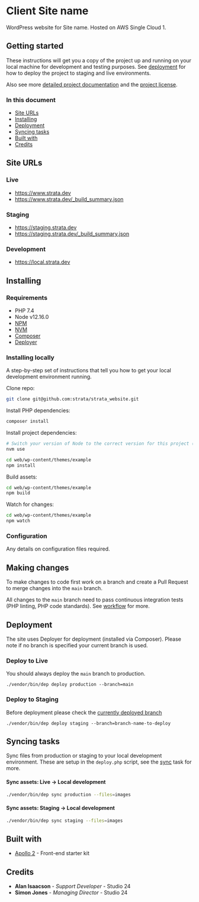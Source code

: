 # Client Site name

WordPress website for Site name. Hosted on AWS Single Cloud 1. 

## Getting started

These instructions will get you a copy of the project up and running on your local machine for development and testing purposes. See [deployment](#deployment) for how to deploy the project to staging and live environments. 

Also see more [detailed project documentation](docs/README.md) and the [project license](LICENSE.md).

### In this document

* [Site URLs](#site-urls)
* [Installing](#installing)
* [Deployment](#deployment)
* [Syncing tasks](#syncing-tasks)
* [Built with](#built-with)
* [Credits](#credits)

## Site URLs

### Live
* https://www.strata.dev
* https://www.strata.dev/_build_summary.json

### Staging
* https://staging.strata.dev
* https://staging.strata.dev/_build_summary.json

### Development
* https://local.strata.dev

## Installing

### Requirements

- PHP 7.4
- Node v12.16.0
- [NPM](https://www.npmjs.com/)
- [NVM](https://github.com/creationix/nvm)
- [Composer](https://getcomposer.org/)
- [Deployer](https://deployer.org/docs/installation)

### Installing locally

A step-by-step set of instructions that tell you how to get your local development environment running.

Clone repo:

````bash
git clone git@github.com:strata/strata_website.git
````

Install PHP dependencies:

```php
composer install
```

Install project dependencies:

````bash
# Switch your version of Node to the correct version for this project (see `.nvmrc`)
nvm use

cd web/wp-content/themes/example
npm install
````

Build assets:

````bash
cd web/wp-content/themes/example
npm build
````

Watch for changes:

````bash
cd web/wp-content/themes/example
npm watch
````

### Configuration

Any details on configuration files required. 

## Making changes

To make changes to code first work on a branch and create a Pull Request to merge changes into the `main` branch.

All changes to the `main` branch need to pass continuous integration tests (PHP linting, PHP code standards). 
See [workflow](.github/workflows/README.md) for more. 

## Deployment

The site uses Deployer for deployment (installed via Composer). Please note if no branch is specified your current branch is used.

### Deploy to Live

You should always deploy the `main` branch to production.

````
./vendor/bin/dep deploy production --branch=main
````

### Deploy to Staging

Before deployment please check the [currently deployed branch](https://staging.example.com/_build_summary.json)

````
./vendor/bin/dep deploy staging --branch=branch-name-to-deploy
````

## Syncing tasks

Sync files from production or staging to your local development environment. These are setup in the `deploy.php` script, 
see the [sync](https://github.com/studio24/deployer-recipes/blob/main/docs/sync.md) task for more.

#### Sync assets: Live → Local development

````bash
./vendor/bin/dep sync production --files=images
````
#### Sync assets: Staging → Local development

````bash
./vendor/bin/dep sync staging --files=images
````

## Built with

- [Apollo 2](https://apollo.studio24.net/) - Front-end starter kit

## Credits
- **Alan Isaacson** - *Support Developer* - Studio 24
- **Simon Jones** - *Managing Director* - Studio 24

